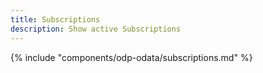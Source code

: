 ```yaml
---
title: Subscriptions
description: Show active Subscriptions
---
```


{% include "components/odp-odata/subscriptions.md" %}